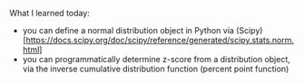 What I learned today:
- you can define a normal distribution object in Python via (Scipy)[https://docs.scipy.org/doc/scipy/reference/generated/scipy.stats.norm.html]
- you can programmatically determine z-score from a distribution object, via the inverse cumulative distribution function (percent point function) 